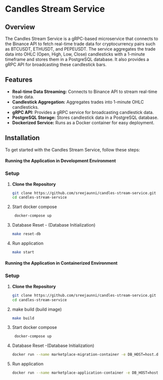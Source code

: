
# Candles Stream Service

## Overview
The Candles Stream Service is a gRPC-based microservice that connects to the Binance API to fetch real-time trade data for cryptocurrency pairs such as BTCUSDT, ETHUSDT, and PEPEUSDT. The service aggregates the trade data into OHLC (Open, High, Low, Close) candlesticks with a 1-minute timeframe and stores them in a PostgreSQL database. It also provides a gRPC API for broadcasting these candlestick bars.

## Features
- **Real-time Data Streaming:** Connects to Binance API to stream real-time trade data.
- **Candlestick Aggregation:** Aggregates trades into 1-minute OHLC candlesticks.
- **gRPC API:** Provides a gRPC service for broadcasting candlestick data.
- **PostgreSQL Storage:** Stores candlestick data in a PostgreSQL database.
- **Dockerized Service:** Runs as a Docker container for easy deployment.

## Installation
To get started with the Candles Stream Service, follow these steps:


#### Running the Application in Development Environment

### Setup

1. **Clone the Repository**

   ```bash
   git clone https://github.com/sreejaunni/candles-stream-service.git
   cd candles-stream-service
   
2. Start docker compose

   ```bash
    docker-compose up
    ```
   
3. Database Reset - (Database Initialization)
   ```bash
   make reset-db
   ```
3. Run application

   ```bash
   make start
   ```

#### Running the Application in Containerized Environment


### Setup

1. **Clone the Repository**

   ```bash
   git clone https://github.com/sreejaunni/candles-stream-service.git
   cd candles-stream-service

2. make build  (build image)
   ```bash
   make build
   ```
3. Start docker compose

   ```bash
    docker-compose up
    ```

3. Database Reset -(Database Initialization)

   ```bash
   docker run --name marketplace-migration-container -e DB_HOST=host.docker.internal marketplace-app ./app reset-database
   ```
4. Run application

   ```bash
   docker run --name marketplace-application-container -e DB_HOST=host.docker.internal marketplace-app ./app server
   ```



